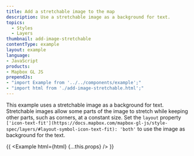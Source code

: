 ```yaml
---
title: Add a stretchable image to the map
description: Use a stretchable image as a background for text.
topics:
  - Styles
  - Layers
thumbnail: add-image-stretchable
contentType: example
layout: example
language:
- JavaScript
products:
- Mapbox GL JS
prependJs:
- "import Example from '../../components/example';"
- "import html from './add-image-stretchable.html';"
---
```


This example uses a stretchable image as a background for text. Stretchable images allow some parts of the image to stretch while keeping other parts, such as corners, at a constant size. Set the `layout` property `['icon-text-fit'](https://docs.mapbox.com/mapbox-gl-js/style-spec/layers/#layout-symbol-icon-text-fit): 'both'` to use the image as background for the text.

{{ <Example html={html} {...this.props} /> }}
